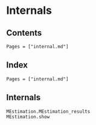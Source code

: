 # Internals

## Contents

```@contents
Pages = ["internal.md"]
```

## Index

```@index
Pages = ["internal.md"]
```

## Internals
```@docs
MEstimation.MEstimation_results
MEstimation.show
```
